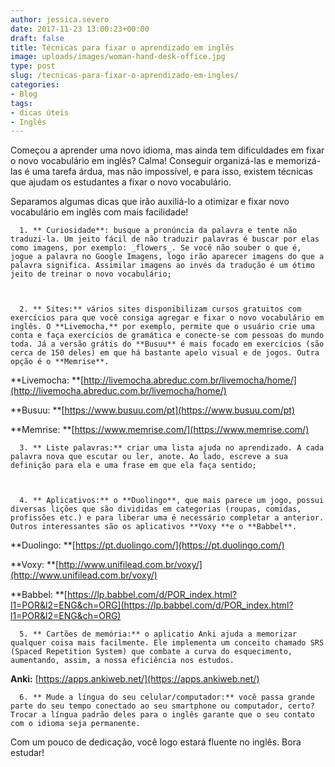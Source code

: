 ```yaml
---
author: jessica.severo
date: 2017-11-23 13:00:23+00:00
draft: false
title: Técnicas para fixar o aprendizado em inglês
image: uploads/images/woman-hand-desk-office.jpg
type: post
slug: /tecnicas-para-fixar-o-aprendizado-em-ingles/
categories:
- Blog
tags:
- dicas úteis
- Inglês
---
```


Começou a aprender uma novo idioma, mas ainda tem dificuldades em fixar o novo vocabulário em inglês? Calma! Conseguir organizá-las e memorizá-las é uma tarefa árdua, mas não impossível, e para isso, existem técnicas que ajudam os estudantes a fixar o novo vocabulário.

Separamos algumas dicas que irão auxiliá-lo a otimizar e fixar novo vocabulário em inglês com mais facilidade!



 	  1. ** Curiosidade**: busque a pronúncia da palavra e tente não traduzi-la. Um jeito fácil de não traduzir palavras é buscar por elas como imagens, por exemplo: _flowers_. Se você não souber o que é, jogue a palavra no Google Imagens, logo irão aparecer imagens do que a palavra significa. Assimilar imagens ao invés da tradução é um ótimo jeito de treinar o novo vocabulário;



 	  2. ** Sites:** vários sites disponibilizam cursos gratuitos com exercícios para que você consiga agregar e fixar o novo vocabulário em inglês. O **Livemocha,** por exemplo, permite que o usuário crie uma conta e faça exercícios de gramática e conecte-se com pessoas do mundo toda. Já a versão grátis do **Busuu** é mais focado em exercícios (são cerca de 150 deles) em que há bastante apelo visual e de jogos. Outra opção é o **Memrise**.

**Livemocha: **[http://livemocha.abreduc.com.br/livemocha/home/](http://livemocha.abreduc.com.br/livemocha/home/)

**Busuu: **[https://www.busuu.com/pt](https://www.busuu.com/pt)

**Memrise: **[https://www.memrise.com/](https://www.memrise.com/)





 	  3. ** Liste palavras:** criar uma lista ajuda no aprendizado. A cada palavra nova que escutar ou ler, anote. Ao lado, escreve a sua definição para ela e uma frase em que ela faça sentido;



 	  4. ** Aplicativos:** o **Duolingo**, que mais parece um jogo, possui diversas lições que são divididas em categorias (roupas, comidas, profissões etc.) e para liberar uma é necessário completar a anterior. Outros interessantes são os aplicativos **Voxy **e o **Babbel**.

**Duolingo: **[https://pt.duolingo.com/](https://pt.duolingo.com/)

**Voxy: **[http://www.unifilead.com.br/voxy/](http://www.unifilead.com.br/voxy/)

**Babbel: **[https://lp.babbel.com/d/POR_index.html?l1=POR&l2=ENG&ch=ORG](https://lp.babbel.com/d/POR_index.html?l1=POR&l2=ENG&ch=ORG)





 	  5. ** Cartões de memória:** o aplicatio Anki ajuda a memorizar qualquer coisa mais facilmente. Ele implementa um conceito chamado SRS (Spaced Repetition System) que combate a curva do esquecimento, aumentando, assim, a nossa eficiência nos estudos.

**Anki:** [https://apps.ankiweb.net/](https://apps.ankiweb.net/)





 	  6. ** Mude a língua do seu celular/computador:** você passa grande parte do seu tempo conectado ao seu smartphone ou computador, certo? Trocar a língua padrão deles para o inglês garante que o seu contato com o idioma seja permanente.

Com um pouco de dedicação, você logo estará fluente no inglês. Bora estudar!

